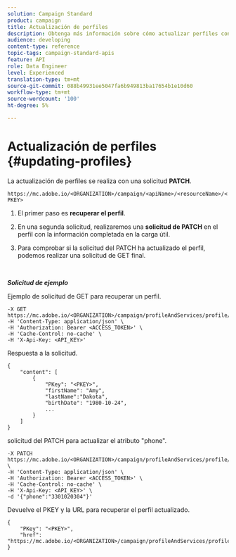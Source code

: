 ```yaml
---
solution: Campaign Standard
product: campaign
title: Actualización de perfiles
description: Obtenga más información sobre cómo actualizar perfiles con API.
audience: developing
content-type: reference
topic-tags: campaign-standard-apis
feature: API
role: Data Engineer
level: Experienced
translation-type: tm+mt
source-git-commit: 088b49931ee5047fa6b949813ba17654b1e10d60
workflow-type: tm+mt
source-wordcount: '100'
ht-degree: 5%

---
```



# Actualización de perfiles {#updating-profiles}

La actualización de perfiles se realiza con una solicitud **PATCH**.

`https://mc.adobe.io/<ORGANIZATION>/campaign/<apiName>/<resourceName>/<PKEY>`

1. El primer paso es **recuperar el perfil**.

1. En una segunda solicitud, realizaremos una **solicitud de PATCH** en el perfil con la información completada en la carga útil.

1. Para comprobar si la solicitud del PATCH ha actualizado el perfil, podemos realizar una solicitud de GET final.

<br/>

***Solicitud de ejemplo***

Ejemplo de solicitud de GET para recuperar un perfil.

```
-X GET https://mc.adobe.io/<ORGANIZATION>/campaign/profileAndServices/profile/<PKEY>\
-H 'Content-Type: application/json' \
-H 'Authorization: Bearer <ACCESS_TOKEN>' \
-H 'Cache-Control: no-cache' \
-H 'X-Api-Key: <API_KEY>'
```

Respuesta a la solicitud.

```
{
    "content": [
        {
            "PKey": "<PKEY>",
            "firstName": "Amy",
            "lastName":"Dakota",
            "birthDate": "1980-10-24",
            ...
        }
    ]
}
```

solicitud del PATCH para actualizar el atributo &quot;phone&quot;.

```
-X PATCH https://mc.adobe.io/<ORGANIZATION>/campaign/profileAndServices/profile/<PKEY> \
-H 'Content-Type: application/json' \
-H 'Authorization: Bearer <ACCESS_TOKEN>' \
-H 'Cache-Control: no-cache' \
-H 'X-Api-Key: <API_KEY>' \
-d '{"phone":"3301020304"}'
```

Devuelve el PKEY y la URL para recuperar el perfil actualizado.

```
{
    "PKey": "<PKEY>",
    "href": "https://mc.adobe.io/<ORGANIZATION>/campaign/profileAndServices/profile/@2v1dr3ZKJveMDhAdh0MPnh9hNQQ93qb7AW6BNVVKknjwXvTZRBAgUqz1SNcB4ZndgjqOofx3BwBZYBftlmObISoM3rs"
}
```
